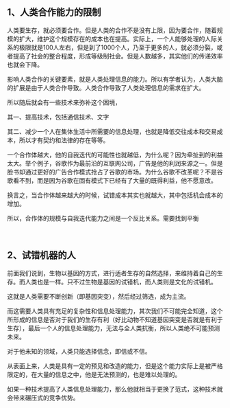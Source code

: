 <h2>1、人类合作能力的限制</h2><p data-pid="iBbKKw5x">人类要生存，就必须要合作。但是人类的合作不是没有上限，因为要合作，随着规模的扩大，维护这个规模存在的成本也在提高。实际上，一个人能够处理的人际关系的极限就是100人左右，但是到了1000个人，乃至于更多的人，就必须分裂，或者提高了社会的整合程度，形成等级制社会。但是人数越多，其实他们的传递效率也就会下降。</p><p data-pid="4C8upx7R">影响人类合作的关键要素，就是人类处理信息的能力。所以有学者认为，人类大脑的扩展是由于人类合作导致。人类合作导致了人类处理信息的需求在扩大。</p><p data-pid="jMbiezCV">所以随后就会有一些技术来弥补这个困境，</p><p data-pid="FR6NYi0j">其一、提高技术，包括通信技术、文字</p><p data-pid="uynC9ZcB">其二、减少一个人在集体生活中所需要的信息处理，也就是降低交往成本和交易成本，所以才有契约和法律的存在等等。</p><p data-pid="amOyUcct">一个合作体越大，他的自我迭代的可能性也就越低，为什么呢？因为牵扯到的利益太大。举个例子，谷歌作为最前沿的互联网公司，广告是他的利润来源之一。但是脸书却通过更好的广告合作模式抢占了谷歌的市场。为什么谷歌不改革呢？不是谷歌看不到，而是因为谷歌在固有模式下已经有了大量的既得利益，他不愿意改。</p><p data-pid="L1p24CmC">换言之，当合作体越来越大的时候，试错成本其实也就越大，其中包括机会成本的增加。</p><p data-pid="hgHsJylJ">所以，合作体的规模与自我迭代能力之间是一个反比关系。需要找到平衡</p><p><br></p><h2>2、试错机器的人</h2><p data-pid="Qdx1tKEl">前面我们说到，生物以基因的方式，进行适者生存的自然选择，来维持着自己的生存。而人类也是一样。只不过生物是基因的试错机，而人类则是文化的试错机。</p><p data-pid="EcoZ8dcI">这就是人类需要不断创新（即基因突变），然后经过筛选，成为主流。</p><p data-pid="CCUnjzzE">而这需要人类具有充足的复杂性和信息处理能力，其次我们不可能完全知道，这个所形成的信息是否对于我们的生存有利（好比动物不知道基因突变是否就是有利于生存），最后一个人的信息处理能力，无法与全人类抗衡，所以人类绝不可能预测未来。</p><p data-pid="uy71UAYH">对于他未知的领域，人类只能选择信念，即信或不信。</p><p data-pid="_Sra1Vki">从表面上来，人类是具有一定的预见和改造的能力，但是这个能力实际上是被严格限定的，在大量的信息之中，他是无法预测的，也是难以处理的。</p><p data-pid="6cPvRqWZ">如果一种技术提高了人类信息处理能力，那么他就相当于更换了范式，这种技术就会带来碾压式的竞争优势。</p><p></p>
